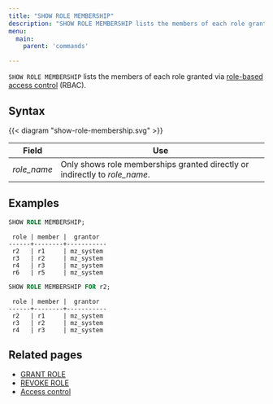 ```yaml
---
title: "SHOW ROLE MEMBERSHIP"
description: "SHOW ROLE MEMBERSHIP lists the members of each role granted via role-based access control (RBAC)."
menu:
  main:
    parent: 'commands'

---
```


`SHOW ROLE MEMBERSHIP` lists the members of each role granted via
[role-based access control](/manage/access-control/#role-based-access-control-rbac) (RBAC).

## Syntax

{{< diagram "show-role-membership.svg" >}}

Field                                               | Use
----------------------------------------------------|--------------------------------------------------
_role_name_                                         | Only shows role memberships granted directly or indirectly to _role_name_.

[//]: # "TODO(morsapaes) Improve examples."

## Examples

```sql
SHOW ROLE MEMBERSHIP;
```

```nofmt
 role | member |  grantor
------+--------+-----------
 r2   | r1     | mz_system
 r3   | r2     | mz_system
 r4   | r3     | mz_system
 r6   | r5     | mz_system
```

```sql
SHOW ROLE MEMBERSHIP FOR r2;
```

```nofmt
 role | member |  grantor
------+--------+-----------
 r2   | r1     | mz_system
 r3   | r2     | mz_system
 r4   | r3     | mz_system
```

## Related pages

- [GRANT ROLE](../grant-role)
- [REVOKE ROLE](../revoke-role)
- [Access control](/manage/access-control/#role-based-access-control-rbac)
